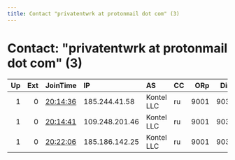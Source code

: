 ```yaml
---
title: Contact "privatentwrk at protonmail dot com" (3)
---
```


# Contact: "privatentwrk at protonmail dot com" (3)

|   Up |   Ext | JoinTime                                                                                            | IP             | AS         | CC   |   ORp |   Dirp | OS    | Version   | Nickname     |   eFamMembers |
|-----:|------:|:----------------------------------------------------------------------------------------------------|:---------------|:-----------|:-----|------:|-------:|:------|:----------|:-------------|--------------:|
|    1 |     0 | [20:14:36](https://metrics.torproject.org/rs.html#details/144834272395E76380CB6A0940104D5E874C8336) | 185.244.41.58  | Kontel LLC | ru   |  9001 |   9030 | Linux | 0.4.5.10  | privatentwrk |             3 |
|    1 |     0 | [20:14:41](https://metrics.torproject.org/rs.html#details/FC648919DEB1EF8621FBC0F8A6B9391261D6FA76) | 109.248.201.46 | Kontel LLC | ru   |  9001 |   9030 | Linux | 0.4.5.10  | privatentwrk |             3 |
|    1 |     0 | [20:22:06](https://metrics.torproject.org/rs.html#details/F25E20D6CF399AAC91EAB6737B5EE5F771E50802) | 185.186.142.25 | Kontel LLC | ru   |  9001 |   9030 | Linux | 0.4.5.10  | privatentwrk |             3 |
